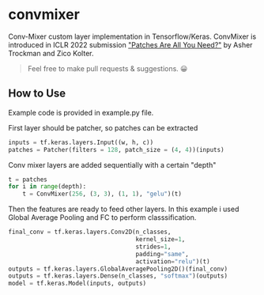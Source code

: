 # convmixer
Conv-Mixer custom layer implementation in Tensorflow/Keras.
ConvMixer is introduced in ICLR 2022 submission ["Patches Are All You Need?"](https://openreview.net/forum?id=TVHS5Y4dNvM) by Asher Trockman and Zico Kolter.

> Feel free to make pull requests & suggestions. :grinning:

## How to Use
Example code is provided in example.py file.

First layer should be patcher, so patches can be extracted
```python
inputs = tf.keras.layers.Input((w, h, c))
patches = Patcher(filters = 128, patch_size = (4, 4))(inputs)
```

Conv mixer layers are added sequentially with a certain "depth"
```python
t = patches
for i in range(depth):
    t = ConvMixer(256, (3, 3), (1, 1), "gelu")(t)
```

Then the features are ready to feed other layers. In this example i used Global Average Pooling and FC to perform classsification. 
```python
final_conv = tf.keras.layers.Conv2D(n_classes, 
                                    kernel_size=1, 
                                    strides=1, 
                                    padding="same",
                                    activation="relu")(t)
outputs = tf.keras.layers.GlobalAveragePooling2D()(final_conv)
outputs = tf.keras.layers.Dense(n_classes, "softmax")(outputs)
model = tf.keras.Model(inputs, outputs)
```
